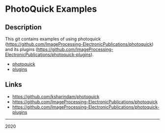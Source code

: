 # PhotoQuick Examples

## Description

This git contains examples of using photoquick (https://github.com/ImageProcessing-ElectronicPublications/photoquick) and its plugins (https://github.com/ImageProcessing-ElectronicPublications/photoquick-plugins).

* [photoquick](./main)
* [plugins](./plugins)


## Links

* https://github.com/ksharindam/photoquick
* https://github.com/ImageProcessing-ElectronicPublications/photoquick
* https://github.com/ImageProcessing-ElectronicPublications/photoquick-plugins

----

2020
